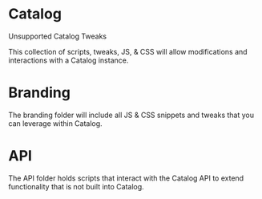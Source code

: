 # Catalog
Unsupported Catalog Tweaks

This collection of scripts, tweaks, JS, & CSS will allow modifications and interactions with a Catalog instance.

# Branding
The branding folder will include all JS & CSS snippets and tweaks that you can leverage within Catalog.

# API
The API folder holds scripts that interact with the Catalog API to extend functionality that is not built into Catalog.
